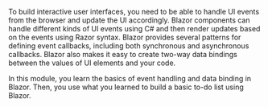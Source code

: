 To build interactive user interfaces, you need to be able to handle UI events from the browser and update the UI accordingly. Blazor components can handle different kinds of UI events using C# and then render updates based on the events using Razor syntax. Blazor provides several patterns for defining event callbacks, including both synchronous and asynchronous callbacks. Blazor also makes it easy to create two-way data bindings between the values of UI elements and your code.

In this module, you learn the basics of event handling and data binding in Blazor. Then, you use what you learned to build a basic to-do list using Blazor.
